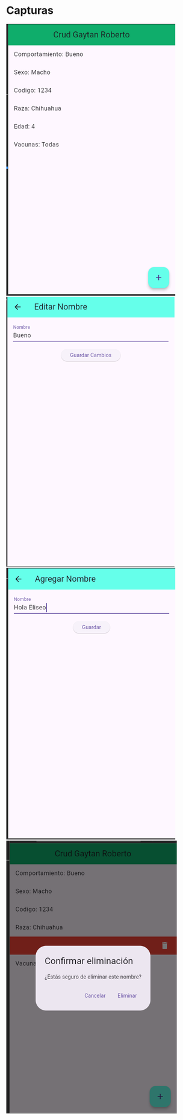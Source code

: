 # Capturas
![alt text](image.png)
![alt text](image-1.png)
![alt text](image-2.png)
![alt text](image-3.png)